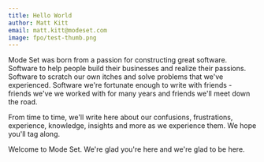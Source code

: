 ```yaml
---
title: Hello World
author: Matt Kitt
email: matt.kitt@modeset.com
image: fpo/test-thumb.png
---
```


Mode Set was born from a passion for constructing great software. Software to help people build their businesses and realize their passions. Software to scratch our own itches and solve problems that we've experienced. Software we're fortunate enough to write with friends - friends we've we worked with for many years and friends we'll meet down the road.
 
From time to time, we'll write here about our confusions, frustrations, experience, knowledge, insights and more as we experience them. We hope you'll tag along.
 
Welcome to Mode Set. We're glad you're here and we're glad to be here.
